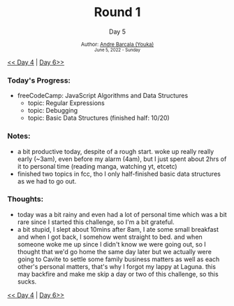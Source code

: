 <div align="center">
  <h1>Round 1</h1>
  <p>Day 5</p>

  <sub>
    Author: <a href='https://github.com/yrnmsk'>Andre Barcala (Youka)</a><br />
    <small> June 5, 2022 - Sunday </small>
  </sub>
</div>

[<< Day 4](day004.md) | [Day 6>>](day006.md)

### Today's Progress:

- freeCodeCamp: JavaScript Algorithms and Data Structures
  - topic: Regular Expressions
  - topic: Debugging
  - topic: Basic Data Structures (finished half: 10/20)

### Notes:

- a bit productive today, despite of a rough start. woke up really really early (~3am), even before my alarm (4am), but I just spent about 2hrs of it to personal time (reading manga, watching yt, etcetc)
- finished two topics in fcc, tho I only half-finished basic data structures as we had to go out.

### Thoughts:

- today was a bit rainy and even had a lot of personal time which was a bit rare since I started this challenge, so I'm a bit grateful.
- a bit stupid, I slept about 10mins after 8am, I ate some small breakfast and when I got back, I somehow went straight to bed. and when someone woke me up since I didn't know we were going out, so I thought that we'd go home the same day later but we actually were going to Cavite to settle some family business matters as well as each other's personal matters, that's why I forgot my lappy at Laguna. this may backfire and make me skip a day or two of this challenge, so this sucks.

[<< Day 4](day004.md) | [Day 6>>](day006.md)
